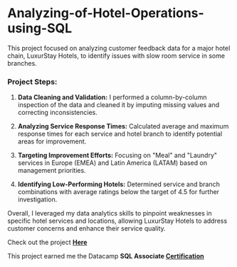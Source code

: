 # Analyzing-of-Hotel-Operations-using-SQL

This project focused on analyzing customer feedback data for a major hotel chain, LuxurStay Hotels, to identify issues with slow room service in some branches.

### Project Steps:

1. **Data Cleaning and Validation:** I performed a column-by-column inspection of the data and cleaned it by imputing missing values and correcting inconsistencies.

2. **Analyzing Service Response Times:** Calculated average and maximum response times for each service and hotel branch to identify potential areas for improvement.

3. **Targeting Improvement Efforts:** Focusing on "Meal" and "Laundry" services in Europe (EMEA) and Latin America (LATAM) based on management priorities.

4. **Identifying Low-Performing Hotels:** Determined service and branch combinations with average ratings below the target of 4.5 for further investigation.

Overall, I leveraged my data analytics skills to pinpoint weaknesses in specific hotel services and locations, allowing LuxurStay Hotels to address customer concerns and enhance their service quality.

Check out the project **[Here](https://github.com/phuad23/Analyzing-of-Hotel-Operations-using-SQL/blob/main/notebook.ipynb)**

This project earned me the Datacamp **SQL Associate [Certification](https://github.com/phuad23/Analyzing-of-Hotel-Operations-using-SQL/blob/main/SQA0016392392308.pdf)**

